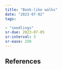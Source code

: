 ```yaml
---
title: "Book-like walks"
date: "2023-07-02"
tags:

- "seedlings"
sr-due: 2023-07-05
sr-interval: 3
sr-ease: 250
---
```




## References
